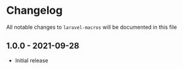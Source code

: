 # Changelog

All notable changes to `laravel-macros` will be documented in this file

## 1.0.0 - 2021-09-28
- Initial release
